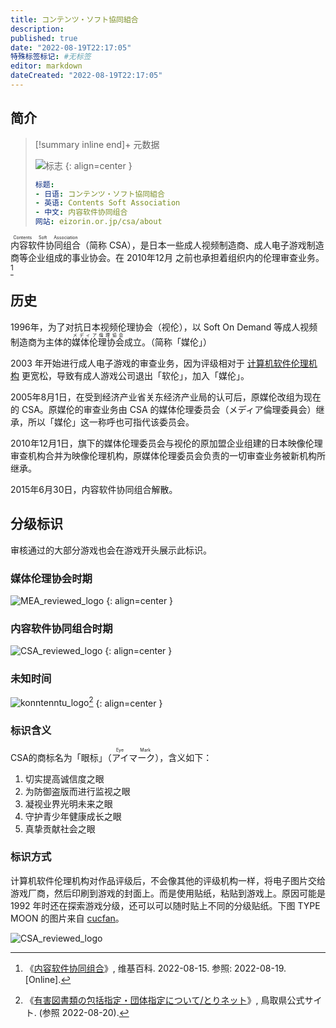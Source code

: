 ```yaml
---
title: コンテンツ・ソフト協同組合
description:
published: true
date: "2022-08-19T22:17:05"
特殊标签标记: #无标签
editor: markdown
dateCreated: "2022-08-19T22:17:05"
---
```


## 简介

> [!summary inline end]+ 元数据
>
> ![标志](https://s3.tebi.io/ggame/censorship/内容分级/混合/CSA/Eye_Mark_logo.svg)
> {: align=center }
>
> ```yaml
> 标题:
> - 日语: コンテンツ・ソフト協同組合
> - 英语: Contents Soft Association
> - 中文: 内容软件协同组合
> 网站: eizorin.or.jp/csa/about
> ```

<ruby>内容软件协同组合<rp>(</rp><rt>Contents Soft Association</rt><rp>)</rp></ruby>（简称 CSA），是日本一些成人视频制造商、成人电子游戏制造商等企业组成的事业协会。在 2010年12月 之前也承担着组织内的伦理审查业务。[^wiki]

[^wiki]: 《[内容软件协同组合](https://zh.wikipedia.org/w/index.php?title=内容软件协同组合&oldid=73223714)》, 维基百科. 2022-08-15. 参照: 2022-08-19. [Online].

## 历史

1996年，为了对抗日本视频伦理协会（视伦），以 Soft On Demand 等成人视频制造商为主体的<ruby>媒体伦理协会<rp>(</rp><rt>メディア倫理協会</rt><rp>)</rp></ruby>成立。（简称「媒伦」）

2003 年开始进行成人电子游戏的审查业务，因为评级相对于 [计算机软件伦理机构](/censorship/内容分级/游戏/コンピュータソフトウェア倫理機構.md) 更宽松，导致有成人游戏公司退出「软伦」，加入「媒伦」。

2005年8月1日，在受到经济产业省关东经济产业局的认可后，原媒伦改组为现在的 CSA。原媒伦的审查业务由 CSA 的媒体伦理委员会（メディア倫理委員会）继承，所以「媒伦」这一称呼也可指代该委员会。

2010年12月1日，旗下的媒体伦理委员会与视伦的原加盟企业组建的日本映像伦理审查机构合并为映像伦理机构，原媒体伦理委员会负责的一切审查业务被新机构所继承。

2015年6月30日，内容软件协同组合解散。

## 分级标识

审核通过的大部分游戏也会在游戏开头展示此标识。

### 媒体伦理协会时期

![MEA_reviewed_logo](https://s3.tebi.io/ggame/censorship/内容分级/混合/CSA/MEA_reviewed_logo.svg)
{: align=center }

### 内容软件协同组合时期

![CSA_reviewed_logo](https://s3.tebi.io/ggame/censorship/内容分级/混合/CSA/CSA_reviewed_logo.svg)
{: align=center }

### 未知时间

![konntenntu_logo](https://s3.tebi.io/ggame/censorship/内容分级/混合/CSA/konntenntu.JPG)[^28423]
{: align=center }

[^28423]: 《[有害図書類の包括指定・団体指定について/とりネット](https://web.archive.org/web/20151108132250/https://www.pref.tottori.lg.jp/28423.htm)》, 鳥取県公式サイト. (参照 2022-08-20).

### 标识含义

CSA的商标名为「眼标」（<ruby>アイマーク<rp>(</rp><rt>Eye Mark</rt><rp>)</rp></ruby>），含义如下：

1.  切实提高诚信度之眼
2.  为防御盗版而进行监视之眼
3.  凝视业界光明未来之眼
4.  守护青少年健康成长之眼
5.  真挚贡献社会之眼

### 标识方式

计算机软件伦理机构对作品评级后，不会像其他的评级机构一样，将电子图片交给游戏厂商，然后印刷到游戏的封面上。而是使用贴纸，粘贴到游戏上。原因可能是 1992 年时还在探索游戏分级，还可以可以随时贴上不同的分级贴纸。下图 TYPE MOON 的图片来自 [cucfan](https://web.archive.org/web/20220819135840/https://aucview.aucfan.com/yahoo/r1045063603/)。

![CSA_reviewed_logo](https://s3.tebi.io/ggame/censorship/内容分级/混合/CSA/r1045063603.8.jpg)
